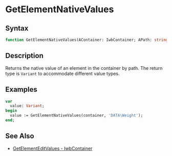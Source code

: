 # GetElementNativeValues

## Syntax

```pascal
function GetElementNativeValues(AContainer: IwbContainer; APath: string): Variant;
```

## Description

Returns the native value of an element in the container by path. The return type is `Variant` to accommodate different value types.

## Examples

```pascal
var
  value: Variant;
begin
  value := GetElementNativeValues(container, 'DATA\Weight');
end;
```

## See Also

- [GetElementEditValues - IwbContainer](IwbContainer_GetElementEditValues.md)

